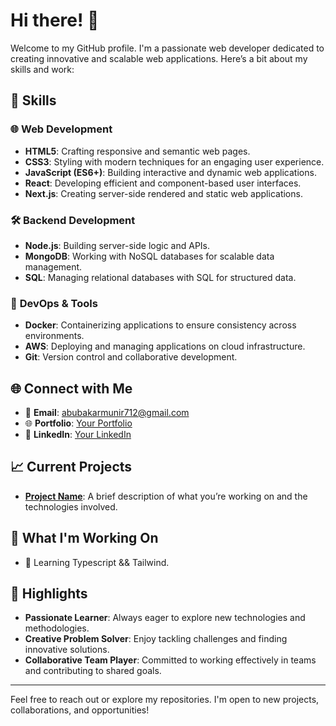 # Hi there! 👋

Welcome to my GitHub profile. I'm a passionate web developer dedicated to creating innovative and scalable web applications. Here’s a bit about my skills and work:

## 🚀 Skills

### 🌐 **Web Development**
- **HTML5**: Crafting responsive and semantic web pages.
- **CSS3**: Styling with modern techniques for an engaging user experience.
- **JavaScript (ES6+)**: Building interactive and dynamic web applications.
- **React**: Developing efficient and component-based user interfaces.
- **Next.js**: Creating server-side rendered and static web applications.

### 🛠️ **Backend Development**
- **Node.js**: Building server-side logic and APIs.
- **MongoDB**: Working with NoSQL databases for scalable data management.
- **SQL**: Managing relational databases with SQL for structured data.

### 🔧 **DevOps & Tools**
- **Docker**: Containerizing applications to ensure consistency across environments.
- **AWS**: Deploying and managing applications on cloud infrastructure.
- **Git**: Version control and collaborative development.

## 🌐 Connect with Me

- 📧 **Email**: [abubakarmunir712@gmail.com](mailto:abubakarmunir712@gmail.com)
- 🌐 **Portfolio**: [Your Portfolio](https://your-portfolio-link.com)
- 💼 **LinkedIn**: [Your LinkedIn](https://www.linkedin.com/in/abubakar-munir)

## 📈 Current Projects

- **[Project Name](https://github.com/yourusername/project-name)**: A brief description of what you’re working on and the technologies involved.

## 🎯 What I'm Working On

- 🌱 Learning Typescript && Tailwind.

## 🌟 Highlights

- **Passionate Learner**: Always eager to explore new technologies and methodologies.
- **Creative Problem Solver**: Enjoy tackling challenges and finding innovative solutions.
- **Collaborative Team Player**: Committed to working effectively in teams and contributing to shared goals.


---

Feel free to reach out or explore my repositories. I'm open to new projects, collaborations, and opportunities!

